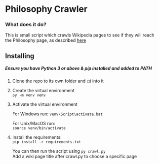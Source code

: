 # Philosophy Crawler

### What does it do?
This is small script which crawls Wikipedia pages to see if they will reach the Philosophy page, as described [here](https://en.wikipedia.org/wiki/Wikipedia:Getting_to_Philosophy)

## Installing
##### Ensure you have Python 3 or above & pip installed and added to PATH
1. Clone the repo to its own folder and `cd` into it
2. Create the virtual environment\
    `py -m venv venv`
3. Activate the virtual environment

    For Windows run:
    `venv\Script\activate.bat`
    
    For Unix/MacOS run:    
    `source venv/bin/activate`
4. Install the requirements:\
    `pip install -r requirements.txt`
    
    You can then run the script using `py crawl.py`\
    Add a wiki page title after crawl.py to choose a specific page  